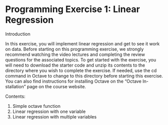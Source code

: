 Programming Exercise 1: Linear Regression
===========

Introduction

In this exercise, you will implement linear regression and get to see it work on data. Before starting on this programming exercise, we strongly recommend watching the video lectures and completing the review questions for the associated topics. To get started with the exercise, you will need to download the starter code and unzip its contents to the directory where you wish to complete the exercise. If needed, use the cd command in Octave to change to this directory before starting this exercise. You can also find instructions for installing Octave on the “Octave In- stallation” page on the course website.

Contents:

1. Simple octave function
2. Linear regression with one variable
3. Linear regression with multiple variables
